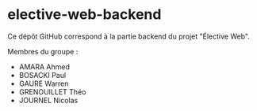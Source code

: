 # elective-web-backend

Ce dépôt GitHub correspond à la partie backend du projet "Élective Web".

Membres du groupe :
- AMARA Ahmed
- BOSACKI Paul
- GAURE Warren
- GRENOUILLET Théo
- JOURNEL Nicolas